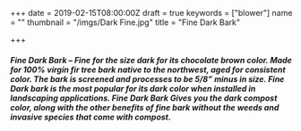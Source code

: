 +++
date = 2019-02-15T08:00:00Z
draft = true
keywords = ["blower"]
name = ""
thumbnail = "/imgs/Dark Fine.jpg"
title = "Fine Dark Bark"

+++
##### Fine Dark Bark – Fine for the size dark for its chocolate brown color. Made for 100% virgin fir tree bark native to the northwest, aged for consistent color. The bark is screened and processes to be 5/8” minus in size. Fine Dark bark is the most popular for its dark color when installed in landscaping applications. Fine Dark Bark Gives you the dark compost color, along with the other benefits of fine bark without the weeds and invasive species that come with compost.
